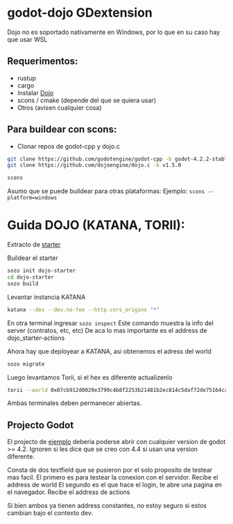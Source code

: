 # godot-dojo GDextension

Dojo no es soportado nativamente en Windows, por lo que en su caso hay que usar WSL

## Requerimentos:
- rustup
- cargo
- Instalar [Dojo](https://book.dojoengine.org/getting-started)
- scons / cmake (depende del que se quiera usar)
- Otros (avisen cualquier cosa)

## Para buildear con scons:
- Clonar repos de godot-cpp y dojo.c
```bash
git clone https://github.com/godotengine/godot-cpp -b godot-4.2.2-stable
git clone https://github.com/dojoengine/dojo.c -b v1.5.0

scons
```
Asumo que se puede buildear para otras plataformas:
Ejemplo: ``scons --platform=windows``

# Guida DOJO (KATANA, TORII):
Extracto de [starter](https://book.dojoengine.org/tutorial/dojo-starter)

Buildear el starter
```bash
sozo init dojo-starter
cd dojo-starter
sozo build
``` 
Levantar instancia KATANA
```bash
katana --dev --dev.no-fee --http.cors_origins "*"
```
En otra terminal ingresar ``sozo inspect``
Este comando muestra la info del server (contratos, etc, etc)
De aca lo mas importante es el address de dojo_starter-actions

Ahora hay que deployear a KATANA, asi obtenemos el adress del world
```bash
sozo migrate
```

Luego levantamos Torii, si el hex es diferente actualizenlo
```bash
torii --world 0x07cb912d0029e3799c4b8f2253b21481b2ec814c5daf72de75164ca82e7c42a5 --http.cors_origins "*"
```

Ambas terminales deben permanecer abiertas.

## Projecto Godot

El projecto de [ejemplo](demo) deberia poderse abrir con cualquier version de godot >= 4.2.
Ignoren si les dice que se creo con 4.4 si usan una version diferente.

Consta de dos textfield que se pusieron por el solo proposito de testear mas facil.
El primero es para testear la conexion con el servidor. Recibe el address de world
El segundo es el que hace el login, te abre una pagina en el navegador. Recibe el address de actions

Si bien ambos ya tienen address constantes, no estoy seguro si estos cambian bajo el contexto dev.
